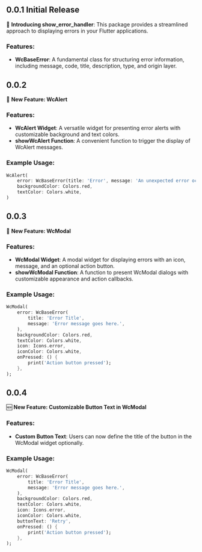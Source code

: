 ## 0.0.1 Initial Release

🚀 **Introducing show_error_handler**: This package provides a streamlined approach to displaying errors in your Flutter applications.

### Features:
- **WcBaseError**: A fundamental class for structuring error information, including message, code, title, description, type, and origin layer.

## 0.0.2

🔔 **New Feature: WcAlert**

### Features:
- **WcAlert Widget**: A versatile widget for presenting error alerts with customizable background and text colors.
- **showWcAlert Function**: A convenient function to trigger the display of WcAlert messages.

### Example Usage:
```dart
WcAlert(
    error: WcBaseError(title: 'Error', message: 'An unexpected error occurred.'),
    backgroundColor: Colors.red,
    textColor: Colors.white,
)
```

## 0.0.3

📢 **New Feature: WcModal**

### Features:
- **WcModal Widget**: A modal widget for displaying errors with an icon, message, and an optional action button.
- **showWcModal Function**: A function to present WcModal dialogs with customizable appearance and action callbacks.

### Example Usage:
```dart
WcModal(
    error: WcBaseError(
        title: 'Error Title',
        message: 'Error message goes here.',
    ),
    backgroundColor: Colors.red,
    textColor: Colors.white,
    icon: Icons.error,
    iconColor: Colors.white,
    onPressed: () {
        print('Action button pressed');
    },
);
```

## 0.0.4

🆕 **New Feature: Customizable Button Text in WcModal**

### Features:
- **Custom Button Text**: Users can now define the title of the button in the WcModal widget optionally.

### Example Usage:
```dart
WcModal(
    error: WcBaseError(
        title: 'Error Title',
        message: 'Error message goes here.',
    ),
    backgroundColor: Colors.red,
    textColor: Colors.white,
    icon: Icons.error,
    iconColor: Colors.white,
    buttonText: 'Retry',
    onPressed: () {
        print('Action button pressed');
    },
);
```
